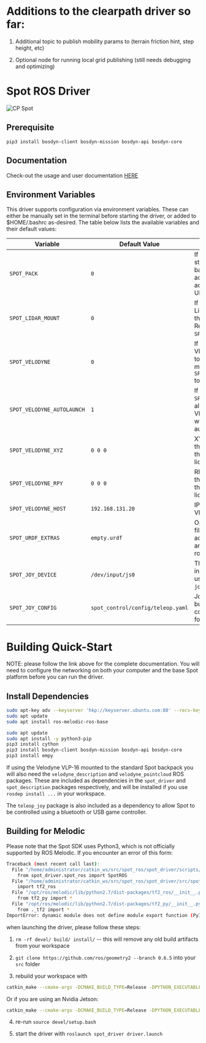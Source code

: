 # Additions to the clearpath driver so far:

1. Additional topic to publish mobility params to (terrain friction hint, step height, etc)

2. Optional node for running local grid publishing (still needs debugging and optimizing)



# Spot ROS Driver

![CP Spot](cp_spot.jpg)

## Prerequisite
```
pip3 install bosdyn-client bosdyn-mission bosdyn-api bosdyn-core
```


## Documentation

Check-out the usage and user documentation [HERE](http://www.clearpathrobotics.com/assets/guides/melodic/spot-ros/)


## Environment Variables

This driver supports configuration via environment variables.  These can either be manually set in the terminal before
starting the driver, or added to $HOME/.bashrc as-desired.  The table below lists the available variables and their
default values:

| Variable                   | Default Value                     | Description                                                                                |
|----------------------------|-----------------------------------|--------------------------------------------------------------------------------------------|
| `SPOT_PACK`                | `0`                               | If `1`, enables the standard ROS backpack accessory and adds it to the URDF                |
| `SPOT_LIDAR_MOUNT`         | `0`                               | If `1`, adds the Lidar mount to the backpack. Requires `SPOT_PACK` to be `1`               |
| `SPOT_VELODYNE`            | `0`                               | If `1`, adds the a VLP-16 sensor to the lidar mount. Requires `SPOT_LIDAR_MOUNT` to be `1` |
| `SPOT_VELODYNE_AUTOLAUNCH` | `1`                               | If `1` and `SPOT_VELODYNE` is also 1, the VLP16 ROS node will start automatically          |
| `SPOT_VELODYNE_XYZ`        | `0 0 0`                           | XYZ offset for the VLP-16 from the backpack lidar mount                                    |
| `SPOT_VELODYNE_RPY`        | `0 0 0`                           | RPY offset for the VLP-16 from the backpack lidar mount                                    |
| `SPOT_VELODYNE_HOST`       | `192.168.131.20`                  | IP address of the VLP-16 sensor                                                            |
| `SPOT_URDF_EXTRAS`         | `empty.urdf`                      | Optional URDF file to add additional joints and links to the robot                         |
| `SPOT_JOY_DEVICE`          | `/dev/input/js0`                  | The Linux joypad input device used by the `joy_teleop` node                                |
| `SPOT_JOY_CONFIG`          | `spot_control/config/teleop.yaml` | Joypad button/axis configuration file for `joy_teleop`                                     |


# Building Quick-Start

NOTE: please follow the link above for the complete documentation. You will need to configure the networking on both
your computer and the base Spot platform before you can run the driver.

## Install Dependencies

```bash
sudo apt-key adv --keyserver 'hkp://keyserver.ubuntu.com:80' --recv-key C1CF6E31E6BADE8868B172B4F42ED6FBAB17C654
sudo apt update
sudo apt install ros-melodic-ros-base

sudo apt update
sudo apt install -y python3-pip
pip3 install cython
pip3 install bosdyn-client bosdyn-mission bosdyn-api bosdyn-core
pip3 install empy
```

If using the Velodyne VLP-16 mounted to the standard Spot backpack you will also need the `velodyne_description` and
`velodyne_pointcloud` ROS packages.  These are included as dependencies in the `spot_driver` and `spot_description`
packages respectively, and will be installed if you use `rosdep install ...` in your workspace.

The `teleop_joy` package is also included as a dependency to allow Spot to be controlled using a bluetooth or USB
game controller.


## Building for Melodic

Please note that the Spot SDK uses Python3, which is not officially supported by ROS Melodic.  If you encounter an error
of this form:

```bash
Traceback (most recent call last):
  File "/home/administrator/catkin_ws/src/spot_ros/spot_driver/scripts/spot_ros", line 3, in <module>
    from spot_driver.spot_ros import SpotROS
  File "/home/administrator/catkin_ws/src/spot_ros/spot_driver/src/spot_driver/spot_ros.py", line 19, in <module>
    import tf2_ros
  File "/opt/ros/melodic/lib/python2.7/dist-packages/tf2_ros/__init__.py", line 38, in <module>
    from tf2_py import *
  File "/opt/ros/melodic/lib/python2.7/dist-packages/tf2_py/__init__.py", line 38, in <module>
    from ._tf2 import *
ImportError: dynamic module does not define module export function (PyInit__tf2)
```

when launching the driver, please follow these steps:

1.  `rm -rf devel/ build/ install/` -- this will remove any old build artifacts from your workspace

2. `git clone https://github.com/ros/geometry2 --branch 0.6.5` into your `src` folder

3. rebuild your workspace with

```bash
catkin_make --cmake-args -DCMAKE_BUILD_TYPE=Release -DPYTHON_EXECUTABLE=/usr/bin/python3 -DPYTHON_INCLUDE_DIR=/usr/include/python3.6m -DPYTHON_LIBRARY=/usr/lib/x86_64-linux-gnu/libpython3.6m.so
```

Or if you are using an Nvidia Jetson:

```bash
catkin_make --cmake-args -DCMAKE_BUILD_TYPE=Release -DPYTHON_EXECUTABLE=/usr/bin/python3 -DPYTHON_INCLUDE_DIR=/usr/include/python3.6m -DPYTHON_LIBRARY=/usr/lib/aarch64-linux-gnu/libpython3.6m.so
```

4. re-run `source devel/setup.bash`

5. start the driver with `roslaunch spot_driver driver.launch`

